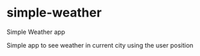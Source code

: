 # simple-weather
Simple Weather app

Simple app to see weather in current city using the user position

